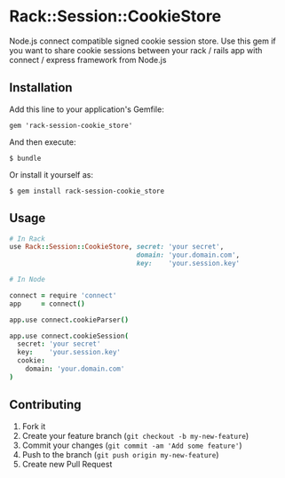 # Rack::Session::CookieStore

Node.js connect compatible signed cookie session store.
Use this gem if you want to share cookie sessions between your rack / rails
app with connect / express framework from Node.js

## Installation

Add this line to your application's Gemfile:

    gem 'rack-session-cookie_store'

And then execute:

    $ bundle

Or install it yourself as:

    $ gem install rack-session-cookie_store

## Usage

```ruby
# In Rack
use Rack::Session::CookieStore, secret: 'your secret',
                                domain: 'your.domain.com',
                                key:    'your.session.key'
```

```coffeescript
# In Node

connect = require 'connect'
app     = connect()

app.use connect.cookieParser()

app.use connect.cookieSession(
  secret: 'your secret'
  key:    'your.session.key'
  cookie:
    domain: 'your.domain.com'
)
```

## Contributing

1. Fork it
2. Create your feature branch (`git checkout -b my-new-feature`)
3. Commit your changes (`git commit -am 'Add some feature'`)
4. Push to the branch (`git push origin my-new-feature`)
5. Create new Pull Request
